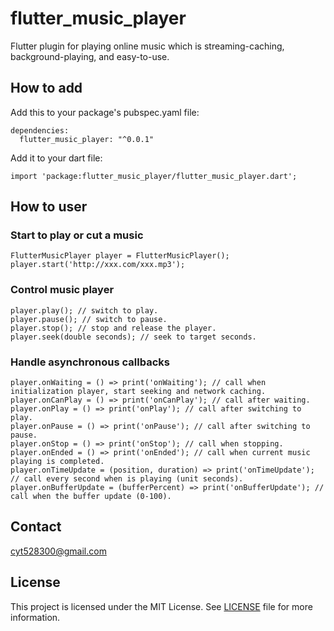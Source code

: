 # flutter_music_player

Flutter plugin for playing online music which is streaming-caching, background-playing, and easy-to-use.

## How to add

Add this to your package's pubspec.yaml file:
```
dependencies:
  flutter_music_player: "^0.0.1"
```
Add it to your dart file:
```
import 'package:flutter_music_player/flutter_music_player.dart';
```

## How to user

### Start to play or cut a music

```
FlutterMusicPlayer player = FlutterMusicPlayer();
player.start('http://xxx.com/xxx.mp3');
```

### Control music player

```
player.play(); // switch to play.
player.pause(); // switch to pause.
player.stop(); // stop and release the player.
player.seek(double seconds); // seek to target seconds.
```

### Handle asynchronous callbacks

```
player.onWaiting = () => print('onWaiting'); // call when initialization player, start seeking and network caching.
player.onCanPlay = () => print('onCanPlay'); // call after waiting.
player.onPlay = () => print('onPlay'); // call after switching to play.
player.onPause = () => print('onPause'); // call after switching to pause.
player.onStop = () => print('onStop'); // call when stopping.
player.onEnded = () => print('onEnded'); // call when current music playing is completed.
player.onTimeUpdate = (position, duration) => print('onTimeUpdate'); // call every second when is playing (unit seconds).
player.onBufferUpdate = (bufferPercent) => print('onBufferUpdate'); // call when the buffer update (0-100).
```

## Contact

cyt528300@gmail.com

## License

This project is licensed under the MIT License. See [LICENSE](LICENSE) file for more information.

